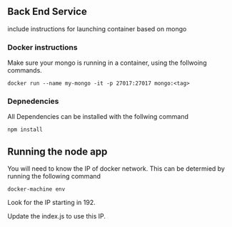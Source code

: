## Back End Service 

include instructions for launching container based on mongo

### Docker instructions 

Make sure your mongo is running in a container, using the follwoing commands.

`docker run --name my-mongo -it -p 27017:27017 mongo:<tag>`

### Depnedencies 

All Dependencies can be installed with the follwing command

`npm install`

## Running the node app

You will need to know the IP of docker network. This can be determied by running the following command

`docker-machine env`

Look for the IP starting in 192.

Update the index.js to use this IP.